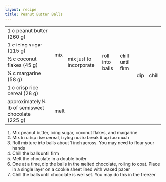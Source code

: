 ```yaml
---
layout: recipe
title: Peanut Butter Balls
---
```

<table>
  <tr>
    <td>1 c peanut butter (260&nbsp;g)</td>
    <td rowspan="4">mix</td>
    <td rowspan="5">mix just to incorporate</td>
    <td rowspan="5">roll into balls</td>
    <td rowspan="5">chill until firm</td>
    <td rowspan="6">dip</td>
    <td rowspan="6">chill</td>
  </tr>
  <tr>
    <td>1 c icing sugar (115&nbsp;g)</td>
  </tr>
  <tr>
    <td>&frac12; c coconut flakes (45&nbsp;g)</td>
  </tr>
  <tr>
    <td>&frac14; c margarine (58&nbsp;g)</td>
  </tr>
  <tr>
    <td colspan>1 c crisp rice cereal (28&nbsp;g)</td>
    <td colspan="1" class="righthide">&nbsp;</td>
  </tr>
  <tr>
    <td>approximately &frac14; lb of semisweet chocolate (225&nbsp;g)</td>
    <td colspan="4" class="righthide">melt</td>
  </tr>
</table>

1. Mix peanut butter, icing sugar, coconut flakes, and margarine
1. Mix in crisp rice cereal, trying not to break it up too much
1. Roll mixture into balls about 1 inch across. You may need to flour your hands
1. Chill the balls until firm
1. Melt the chocolate in a double boiler
1. One at a time, dip the balls in the melted chocolate, rolling to coat. Place in a single layer on a cookie sheet lined with waxed paper
1. Chill the balls until chocolate is well set. You may do this in the freezer
